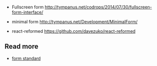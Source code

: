 - Fullscreen form http://tympanus.net/codrops/2014/07/30/fullscreen-form-interface/
- minimal form http://tympanus.net/Development/MinimalForm/

- react-reformed https://github.com/davezuko/react-reformed

## Read more
- [form standard](https://html.spec.whatwg.org/multipage/forms.html#forms)
